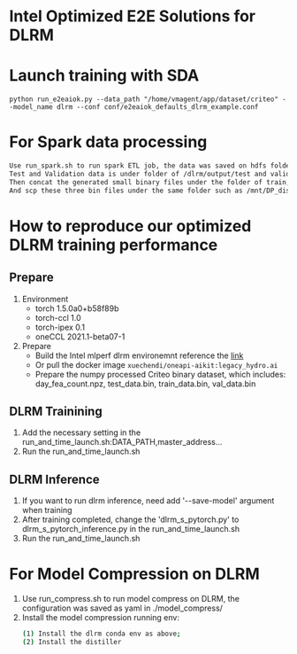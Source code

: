 # Intel Optimized E2E Solutions for DLRM

# Launch training with SDA
`python run_e2eaiok.py --data_path "/home/vmagent/app/dataset/criteo" --model_name dlrm --conf conf/e2eaiok_defaults_dlrm_example.conf`

# For Spark data processing
   ```bash
   Use run_spark.sh to run spark ETL job, the data was saved on hdfs folder of /dlrm/input
   Test and Validation data is under folder of /dlrm/output/test and validation
   Then concat the generated small binary files under the folder of train, test, validation to train_data.bin, test_data.bin and val_data.bin 
   And scp these three bin files under the same folder such as /mnt/DP_disk6/binary_dataset
   ```

# How to reproduce our optimized DLRM training performance

## Prepare
1. Environment
    * torch 1.5.0a0+b58f89b
    * torch-ccl 1.0
    * torch-ipex 0.1
    * oneCCL 2021.1-beta07-1
2. Prepare 
    * Build the Intel mlperf dlrm environemnt reference the [link](https://github.com/mlperf/training_results_v0.7/tree/master/Intel/benchmarks/dlrm/1-node-4s-cpx-pytorch)
    * Or pull the docker image `xuechendi/oneapi-aikit:legacy_hydro.ai`
    *  Prepare the numpy processed Criteo binary dataset, which includes: day_fea_count.npz, test_data.bin, train_data.bin,  val_data.bin

## DLRM Trainining
1. Add the necessary setting in the run_and_time_launch.sh:DATA_PATH,master_address...
1. Run the run_and_time_launch.sh

## DLRM Inference
1. If you want to run dlrm inference, need add '--save-model' argument when training
2. After training completed, change the 'dlrm_s_pytorch.py' to dlrm_s_pytorch_inference.py in the run_and_time_launch.sh
3. Run the run_and_time_launch.sh


# For Model Compression on DLRM
1. Use run_compress.sh to run model compress on DLRM, the configuration was saved as yaml in ./model_compress/
2. Install the model compression running env:
   ```bash
   (1) Install the dlrm conda env as above;
   (2) Install the distiller
   ```
